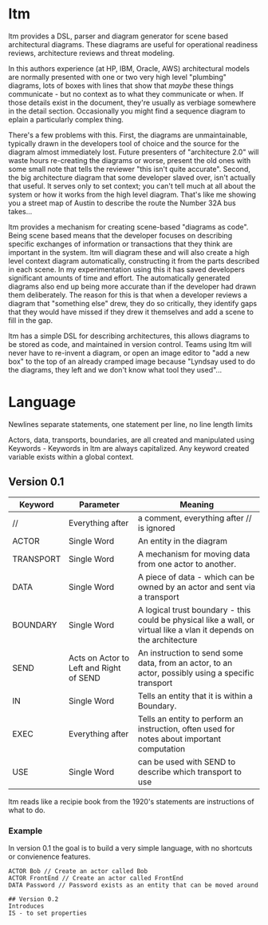 # ltm
ltm provides a DSL, parser and diagram generator for scene based architectural diagrams. These diagrams are useful for operational readiness reviews, architecture reviews and threat modeling.

In this authors experience (at HP, IBM, Oracle, AWS) architectural models are normally presented with one or two very high level "plumbing" diagrams, lots of boxes with lines that show that _maybe_ these things communicate - but no context as to what they communicate or when. If those details exist in the document, they're usually as verbiage somewhere in the detail section. Occasionally you might find a sequence diagram to eplain a particularly complex thing.

There's a few problems with this. First, the diagrams are unmaintainable, typically drawn in the developers tool of choice and the source for the diagram almost immediately lost. Future presenters of "architecture 2.0" will waste hours re-creating the diagrams or worse, present the old ones with some small note that tells the reviewer "this isn't quite accurate". Second, the big architecture diagram that some developer slaved over, isn't actually that useful. It serves only to set context; you can't tell much at all about the system or how it works from the high level diagram. That's like me showing you a street map of Austin to describe the route the Number 32A bus takes... 

ltm provides a mechanism for creating scene-based "diagrams as code". Being scene based means that the developer focuses on describing specific exchanges of information or transactions that they think are important in the system. ltm will diagram these and will also create a high level context diagram automatically, constructing it from the parts described in each scene. In my experimentation using this it has saved developers significant amounts of time and effort. The automatically generated diagrams also end up being more accurate than if the developer had drawn them deliberately. The reason for this is that when a developer reviews a diagram that "something else" drew, they do so critically, they identify gaps that they would have missed if they drew it themselves and add a scene to fill in the gap.

ltm has a simple DSL for describing architectures, this allows diagrams to be stored as code, and maintained in version control. Teams using ltm will never have to re-invent a diagram, or open an image editor to "add a new box" to the top of an already cramped image because "Lyndsay used to do the diagrams, they left and we don't know what tool they used"...


# Language
Newlines separate statements, one statement per line, no line length limits

Actors, data, transports, boundaries, are all created and manipulated using Keywords - Keywords in ltm are always capitalized.
Any keyword created variable exists within a global context.

## Version 0.1
| Keyword | Parameter | Meaning | 
| ------- | --------| --- |
| //      | Everything after | a comment, everything after // is ignored |
| ACTOR   | Single Word | An entity in the diagram |
| TRANSPORT | Single Word | A mechanism for moving data from one actor to another. |
| DATA    | Single Word | A piece of data - which can be owned by an actor and sent via a transport |
| BOUNDARY | Single Word | A logical trust boundary - this could be physical like a wall, or virtual like a vlan it depends on the architecture |
| SEND | Acts on Actor to Left and Right of SEND | An instruction to send some data, from an actor, to an actor, possibly using a specific transport |
| IN | Single Word | Tells an entity that it is within a Boundary. |
| EXEC | Everything after | Tells an entity to perform an instruction, often used for notes about important computation |
| USE | Single Word | <Optional> can be used with SEND to describe which transport to use |

ltm reads like a recipie book from the 1920's statements are instructions of what to do.

### Example
In version 0.1 the goal is to build a very simple language, with no shortcuts or convienence features.

``` 
ACTOR Bob // Create an actor called Bob
ACTOR FrontEnd // Create an actor called FrontEnd
DATA Password // Password exists as an entity that can be moved around

## Version 0.2
Introduces 
IS - to set properties

